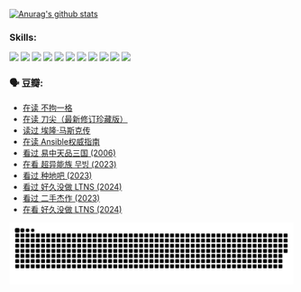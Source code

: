 
[![Anurag's github stats](https://github-readme-stats.vercel.app/api?username=w940853815)](https://github.com/anuraghazra/github-readme-stats)

### Skills:

<code><img height="32" src="https://cdn.jsdelivr.net/npm/simple-icons@v5/icons/python.svg"></code>
<code><img height="32" src="https://cdn.jsdelivr.net/npm/simple-icons@v5/icons/javascript.svg"></code>
<code><img height="32" src="https://cdn.jsdelivr.net/npm/simple-icons@v5/icons/django.svg"></code>
<code><img height="32" src="https://cdn.jsdelivr.net/npm/simple-icons@v5/icons/flask.svg"></code>
<code><img height="32" src="https://cdn.jsdelivr.net/npm/simple-icons@v5/icons/vuetify.svg"></code>
<code><img height="32" src="https://cdn.jsdelivr.net/npm/simple-icons@v5/icons/git.svg"></code>
<code><img height="32" src="https://cdn.jsdelivr.net/npm/simple-icons@v5/icons/docker.svg"></code>
<code><img height="32" src="https://cdn.jsdelivr.net/npm/simple-icons@v5/icons/postgresql.svg"></code>
<code><img height="32" src="https://cdn.jsdelivr.net/npm/simple-icons@v5/icons/elasticsearch.svg"></code>
<code><img height="32" src="https://cdn.jsdelivr.net/npm/simple-icons@v5/icons/macos.svg"></code>
<code><img height="32" src="https://cdn.jsdelivr.net/npm/simple-icons@v5/icons/linux.svg"></code>

### 🗣 豆瓣:

<!-- DOUBAN-ACTIVITIES:START -->
- [在读 不拘一格](https://www.douban.com/people/136069238/status/4541712161/?_i=10396967)
- [在读 刀尖（最新修订珍藏版）](https://www.douban.com/people/136069238/status/4541711339/?_i=10396967)
- [读过 埃隆·马斯克传](https://www.douban.com/people/136069238/status/4541710351/?_i=10396967)
- [在读 Ansible权威指南](https://www.douban.com/people/136069238/status/4539151450/?_i=10396967)
- [看过 易中天品三国‎ (2006)](https://www.douban.com/people/136069238/status/4529910812/?_i=10396967)
- [在看 超异能族 무빙‎ (2023)](https://www.douban.com/people/136069238/status/4527291077/?_i=10396967)
- [看过 种地吧‎ (2023)](https://www.douban.com/people/136069238/status/4527289637/?_i=10396967)
- [看过 好久没做 LTNS‎ (2024)](https://www.douban.com/people/136069238/status/4527289515/?_i=10396967)
- [看过 二手杰作‎ (2023)](https://www.douban.com/people/136069238/status/4522502716/?_i=10396967)
- [在看 好久没做 LTNS‎ (2024)](https://www.douban.com/people/136069238/status/4521969883/?_i=10396967)
<!-- DOUBAN-ACTIVITIES:END -->


![Snake animation](https://raw.githubusercontent.com/w940853815/w940853815/output/github-contribution-grid-snake.svg)

<!--
**w940853815/w940853815** is a ✨ _special_ ✨ repository because its `README.md` (this file) appears on your GitHub profile.

Here are some ideas to get you started:

- 🔭 I’m currently working on ...
- 🌱 I’m currently learning ...
- 👯 I’m looking to collaborate on ...
- 🤔 I’m looking for help with ...
- 💬 Ask me about ...
- 📫 How to reach me: ...
- 😄 Pronouns: ...
- ⚡ Fun fact: ...
-->
